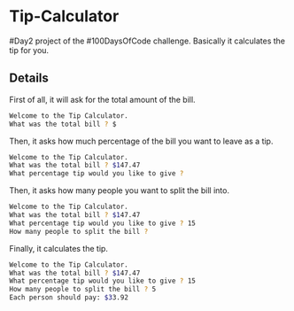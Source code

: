 # Tip-Calculator
#Day2 project of the #100DaysOfCode challenge. Basically it calculates the tip for you.
## Details
First of all, it will ask for the total amount of the bill.
```bash
Welcome to the Tip Calculator.
What was the total bill ? $
```
Then, it asks how much percentage of the bill you want to leave as a tip.
```bash
Welcome to the Tip Calculator.
What was the total bill ? $147.47
What percentage tip would you like to give ?
```
Then, it asks how many people you want to split the bill into.
```bash
Welcome to the Tip Calculator.
What was the total bill ? $147.47
What percentage tip would you like to give ? 15
How many people to split the bill ?
```
Finally, it calculates the tip.
```bash
Welcome to the Tip Calculator.
What was the total bill ? $147.47
What percentage tip would you like to give ? 15
How many people to split the bill ? 5
Each person should pay: $33.92
```
